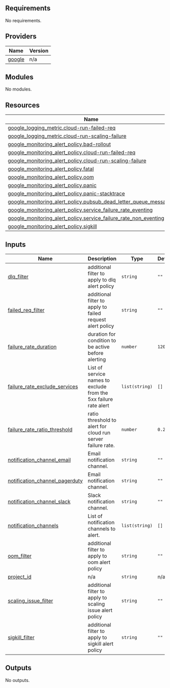 <!-- BEGIN_TF_DOCS -->
## Requirements

No requirements.

## Providers

| Name | Version |
|------|---------|
| <a name="provider_google"></a> [google](#provider\_google) | n/a |

## Modules

No modules.

## Resources

| Name | Type |
|------|------|
| [google_logging_metric.cloud-run-failed-req](https://registry.terraform.io/providers/hashicorp/google/latest/docs/resources/logging_metric) | resource |
| [google_logging_metric.cloud-run-scaling-failure](https://registry.terraform.io/providers/hashicorp/google/latest/docs/resources/logging_metric) | resource |
| [google_monitoring_alert_policy.bad-rollout](https://registry.terraform.io/providers/hashicorp/google/latest/docs/resources/monitoring_alert_policy) | resource |
| [google_monitoring_alert_policy.cloud-run-failed-req](https://registry.terraform.io/providers/hashicorp/google/latest/docs/resources/monitoring_alert_policy) | resource |
| [google_monitoring_alert_policy.cloud-run-scaling-failure](https://registry.terraform.io/providers/hashicorp/google/latest/docs/resources/monitoring_alert_policy) | resource |
| [google_monitoring_alert_policy.fatal](https://registry.terraform.io/providers/hashicorp/google/latest/docs/resources/monitoring_alert_policy) | resource |
| [google_monitoring_alert_policy.oom](https://registry.terraform.io/providers/hashicorp/google/latest/docs/resources/monitoring_alert_policy) | resource |
| [google_monitoring_alert_policy.panic](https://registry.terraform.io/providers/hashicorp/google/latest/docs/resources/monitoring_alert_policy) | resource |
| [google_monitoring_alert_policy.panic-stacktrace](https://registry.terraform.io/providers/hashicorp/google/latest/docs/resources/monitoring_alert_policy) | resource |
| [google_monitoring_alert_policy.pubsub_dead_letter_queue_messages](https://registry.terraform.io/providers/hashicorp/google/latest/docs/resources/monitoring_alert_policy) | resource |
| [google_monitoring_alert_policy.service_failure_rate_eventing](https://registry.terraform.io/providers/hashicorp/google/latest/docs/resources/monitoring_alert_policy) | resource |
| [google_monitoring_alert_policy.service_failure_rate_non_eventing](https://registry.terraform.io/providers/hashicorp/google/latest/docs/resources/monitoring_alert_policy) | resource |
| [google_monitoring_alert_policy.sigkill](https://registry.terraform.io/providers/hashicorp/google/latest/docs/resources/monitoring_alert_policy) | resource |

## Inputs

| Name | Description | Type | Default | Required |
|------|-------------|------|---------|:--------:|
| <a name="input_dlq_filter"></a> [dlq\_filter](#input\_dlq\_filter) | additional filter to apply to dlq alert policy | `string` | `""` | no |
| <a name="input_failed_req_filter"></a> [failed\_req\_filter](#input\_failed\_req\_filter) | additional filter to apply to failed request alert policy | `string` | `""` | no |
| <a name="input_failure_rate_duration"></a> [failure\_rate\_duration](#input\_failure\_rate\_duration) | duration for condition to be active before alerting | `number` | `120` | no |
| <a name="input_failure_rate_exclude_services"></a> [failure\_rate\_exclude\_services](#input\_failure\_rate\_exclude\_services) | List of service names to exclude from the 5xx failure rate alert | `list(string)` | `[]` | no |
| <a name="input_failure_rate_ratio_threshold"></a> [failure\_rate\_ratio\_threshold](#input\_failure\_rate\_ratio\_threshold) | ratio threshold to alert for cloud run server failure rate. | `number` | `0.2` | no |
| <a name="input_notification_channel_email"></a> [notification\_channel\_email](#input\_notification\_channel\_email) | Email notification channel. | `string` | `""` | no |
| <a name="input_notification_channel_pagerduty"></a> [notification\_channel\_pagerduty](#input\_notification\_channel\_pagerduty) | Email notification channel. | `string` | `""` | no |
| <a name="input_notification_channel_slack"></a> [notification\_channel\_slack](#input\_notification\_channel\_slack) | Slack notification channel. | `string` | `""` | no |
| <a name="input_notification_channels"></a> [notification\_channels](#input\_notification\_channels) | List of notification channels to alert. | `list(string)` | `[]` | no |
| <a name="input_oom_filter"></a> [oom\_filter](#input\_oom\_filter) | additional filter to apply to oom alert policy | `string` | `""` | no |
| <a name="input_project_id"></a> [project\_id](#input\_project\_id) | n/a | `string` | n/a | yes |
| <a name="input_scaling_issue_filter"></a> [scaling\_issue\_filter](#input\_scaling\_issue\_filter) | additional filter to apply to scaling issue alert policy | `string` | `""` | no |
| <a name="input_sigkill_filter"></a> [sigkill\_filter](#input\_sigkill\_filter) | additional filter to apply to sigkill alert policy | `string` | `""` | no |

## Outputs

No outputs.
<!-- END_TF_DOCS -->
